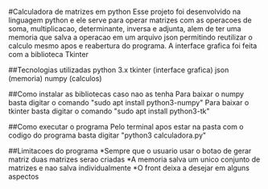 #Calculadora de matrizes em python
Esse projeto foi desenvolvido na linguagem python e ele serve para operar matrizes com as operacoes de soma, multiplicacao, determinante, inversa e adjunta, alem de ter uma memoria que salva a operacao em um arquivo json permitindo reutilizar o calculo mesmo apos e reabertura do programa. A interface grafica foi feita com a biblioteca Tkinter

##Tecnologias utilizadas
python 3.x
tkinter (interface grafica)
json (memoria)
numpy (calculos)

##Como instalar as bibliotecas caso nao as tenha
Para baixar o numpy basta digitar o comando "sudo apt install python3-numpy"
Para baixar o tkinter basta digitar o comando "sudo apt install python3-tk"

##Como executar o programa
Pelo terminal apos estar na pasta com o codigo do programa basta digitar "python3 calculadora.py"

##Limitacoes do programa
*Sempre que o usuario usar o botao de gerar matriz duas matrizes serao criadas
*A memoria salva um unico conjunto de matrizes e nao salva individualmente
*O front deixa a desejar em alguns aspectos
